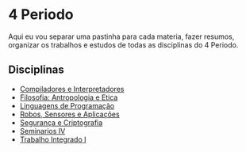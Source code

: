 # 4 Periodo

Aqui eu vou separar uma pastinha para cada materia, fazer resumos, organizar os trabalhos e estudos de todas as disciplinas do 4 Periodo.

## Disciplinas

* <a href="https://github.com/OliMattt/4Periodo/tree/main/Compiladores"> Compiladores e Interpretadores
* <a href="https://github.com/OliMattt/4Periodo/tree/main/Filosofia"> Filosofia: Antropologia e Etica
* <a href="https://github.com/OliMattt/4Periodo/tree/main/LP"> Linguagens de Programação
* <a href="https://github.com/OliMattt/4Periodo/tree/main/Robos"> Robos, Sensores e Aplicações
* <a href="https://github.com/OliMattt/4Periodo/tree/main/Seguran%C3%A7a"> Segurança e Criptografia
* Seminarios IV
* <a href="https://github.com/OliMattt/4Periodo/tree/main/TAI"> Trabalho Integrado I
